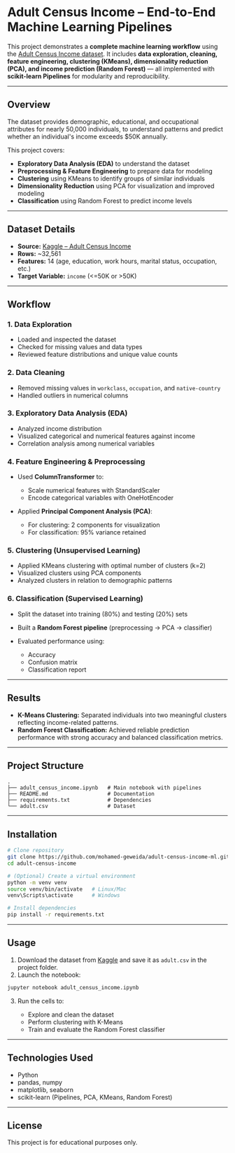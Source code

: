 # Adult Census Income – End-to-End Machine Learning Pipelines

This project demonstrates a **complete machine learning workflow** using the [Adult Census Income dataset](https://www.kaggle.com/datasets/uciml/adult-census-income). It includes **data exploration, cleaning, feature engineering, clustering (KMeans), dimensionality reduction (PCA), and income prediction (Random Forest)** — all implemented with **scikit-learn Pipelines** for modularity and reproducibility.

---

## Overview

The dataset provides demographic, educational, and occupational attributes for nearly 50,000 individuals, to understand patterns and predict whether an individual's income exceeds \$50K annually.

This project covers:

* **Exploratory Data Analysis (EDA)** to understand the dataset
* **Preprocessing & Feature Engineering** to prepare data for modeling
* **Clustering** using KMeans to identify groups of similar individuals
* **Dimensionality Reduction** using PCA for visualization and improved modeling
* **Classification** using Random Forest to predict income levels

---

## Dataset Details

* **Source:** [Kaggle – Adult Census Income](https://www.kaggle.com/datasets/uciml/adult-census-income)
* **Rows:** \~32,561
* **Features:** 14 (age, education, work hours, marital status, occupation, etc.)
* **Target Variable:** `income` (<=50K or >50K)

---

## Workflow

### 1. Data Exploration

* Loaded and inspected the dataset
* Checked for missing values and data types
* Reviewed feature distributions and unique value counts

### 2. Data Cleaning

* Removed missing values in `workclass`, `occupation`, and `native-country`
* Handled outliers in numerical columns

### 3. Exploratory Data Analysis (EDA)

* Analyzed income distribution
* Visualized categorical and numerical features against income
* Correlation analysis among numerical variables

### 4. Feature Engineering & Preprocessing

* Used **ColumnTransformer** to:

  * Scale numerical features with StandardScaler
  * Encode categorical variables with OneHotEncoder
* Applied **Principal Component Analysis (PCA)**:

  * For clustering: 2 components for visualization
  * For classification: 95% variance retained

### 5. Clustering (Unsupervised Learning)

* Applied KMeans clustering with optimal number of clusters (k=2)
* Visualized clusters using PCA components
* Analyzed clusters in relation to demographic patterns

### 6. Classification (Supervised Learning)

* Split the dataset into training (80%) and testing (20%) sets
* Built a **Random Forest pipeline** (preprocessing → PCA → classifier)
* Evaluated performance using:

  * Accuracy
  * Confusion matrix
  * Classification report

---

## Results

* **K-Means Clustering:** Separated individuals into two meaningful clusters reflecting income-related patterns.
* **Random Forest Classification:** Achieved reliable prediction performance with strong accuracy and balanced classification metrics.

---

## Project Structure

```
.
├── adult_census_income.ipynb   # Main notebook with pipelines
├── README.md                   # Documentation
├── requirements.txt            # Dependencies
└── adult.csv                   # Dataset
```

---

## Installation

```bash
# Clone repository
git clone https://github.com/mohamed-geweida/adult-census-income-ml.git
cd adult-census-income

# (Optional) Create a virtual environment
python -m venv venv
source venv/bin/activate   # Linux/Mac
venv\Scripts\activate      # Windows

# Install dependencies
pip install -r requirements.txt
```

---

## Usage

1. Download the dataset from [Kaggle](https://www.kaggle.com/datasets/uciml/adult-census-income) and save it as `adult.csv` in the project folder.
2. Launch the notebook:

```bash
jupyter notebook adult_census_income.ipynb
```

3. Run the cells to:

   * Explore and clean the dataset
   * Perform clustering with K-Means
   * Train and evaluate the Random Forest classifier

---

## Technologies Used

* Python
* pandas, numpy
* matplotlib, seaborn
* scikit-learn (Pipelines, PCA, KMeans, Random Forest)

---

## License

This project is for educational purposes only.

